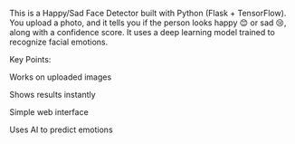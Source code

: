 This is a Happy/Sad Face Detector built with Python (Flask + TensorFlow). You upload a photo, and it tells you if the person looks happy 😊 or sad 😢, along with a confidence score. It uses a deep learning model trained to recognize facial emotions.

Key Points:

Works on uploaded images

Shows results instantly

Simple web interface

Uses AI to predict emotions
